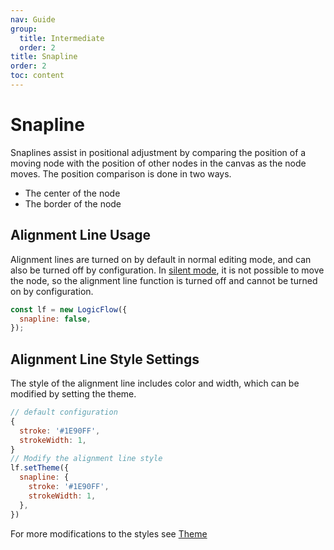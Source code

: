 ```yaml
---
nav: Guide
group:
  title: Intermediate
  order: 2
title: Snapline
order: 2
toc: content
---
```

# Snapline

Snaplines assist in positional adjustment by comparing the position of a moving node with the position of other nodes in the canvas as the node moves. The position comparison is done in two ways.

- The center of the node
- The border of the node

## Alignment Line Usage

Alignment lines are turned on by default in normal editing mode, and can also be turned off by configuration.
In [silent mode](intermediate-silent-mode#silent-mode), it is not possible to move the node, so the alignment line function is turned off and cannot be turned on by configuration.

```jsx | pure
const lf = new LogicFlow({
  snapline: false,
});
```

## Alignment Line Style Settings

The style of the alignment line includes color and width, which can be modified by setting the theme.

```jsx | pure
// default configuration
{
  stroke: '#1E90FF',
  strokeWidth: 1,
}
// Modify the alignment line style
lf.setTheme({
  snapline: {
    stroke: '#1E90FF',
    strokeWidth: 1,
  },
})
```

<example :height="400" ></example>

For more modifications to the styles see [Theme](basic-theme)
